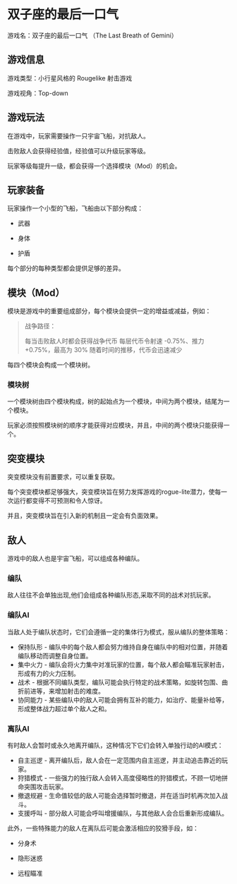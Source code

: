 # 双子座的最后一口气

游戏名：双子座的最后一口气 （The Last Breath of Gemini）

## 游戏信息

游戏类型：小行星风格的 Rougelike 射击游戏

游戏视角：Top-down

## 游戏玩法

在游戏中，玩家需要操作一只宇宙飞船，对抗敌人。

击败敌人会获得经验值，经验值可以升级玩家等级。

玩家等级每提升一级，都会获得一个选择模块（Mod）的机会。

## 玩家装备

玩家操作一个小型的飞船，飞船由以下部分构成：

- 武器

- 身体

- 护盾

每个部分的每种类型都会提供足够的差异。

## 模块（Mod）

模块是游戏中的重要组成部分，每个模块会提供一定的增益或减益，例如：

> 战争路径：
> 
> 每当击败敌人时都会获得战争代币
> 每层代币令射速 -0.75%、推力 +0.75%，最高为 30%
> 随着时间的推移，代币会迅速减少

每四个模块会构成一个模块树。

### 模块树

一个模块树由四个模块构成，树的起始点为一个模块，中间为两个模块，结尾为一个模块。

玩家必须按照模块树的顺序才能获得对应模块，并且，中间的两个模块只能获得一个。

## 突变模块

突变模块没有前置要求，可以重复获取。

每个突变模块都足够强大，突变模块旨在努力发挥游戏的rogue-lite潜力，使每一次运行都变得不可预测和令人惊讶。

并且，突变模块旨在引入新的机制且一定会有负面效果。

## 敌人

游戏中的敌人也是宇宙飞船，可以组成各种编队。

### 编队

敌人往往不会单独出现,他们会组成各种编队形态,采取不同的战术对抗玩家。

### 编队AI

当敌人处于编队状态时，它们会遵循一定的集体行为模式，服从编队的整体策略：

* 保持队形 - 编队中的每个敌人都会努力维持自身在编队中的相对位置，并随着编队移动而调整自身位置。
* 集中火力 - 编队会将火力集中对准玩家的位置，每个敌人都会瞄准玩家射击，形成有力的火力压制。
* 战术 - 根据不同编队类型，编队可能会执行特定的战术策略，如旋转包围、曲折前进等，来增加射击的难度。
* 协同能力 - 某些编队中的敌人可能会拥有互补的能力，如治疗、能量补给等，形成整体战力超过单个敌人之和。

### 离队AI

有时敌人会暂时或永久地离开编队，这种情况下它们会转入单独行动的AI模式：

* 自主巡逻 - 离开编队后，敌人会在一定范围内自主巡逻，并主动追击靠近的玩家。
* 狩猎模式 - 一些强力的独行敌人会转入高度侵略性的狩猎模式，不顾一切地拼命突围攻击玩家。
* 撤退规避 - 生命值较低的敌人可能会选择暂时撤退，并在适当时机再次加入战斗。
* 支援呼叫 - 部分敌人可能会呼叫增援编队，与其他敌人会合后重新形成编队。

此外，一些特殊能力的敌人在离队后可能会激活相应的狡猾手段，如：

- 分身术

- 隐形迷惑

- 远程瞄准
